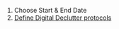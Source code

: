 1. Choose Start & End Date
2. [Define Digital Declutter protocols](https://github.com/Duffney/practitionerGuidetoDeepWork/blob/master/digitialDeclutter.md)
